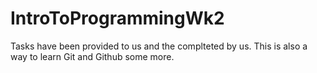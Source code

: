 # IntroToProgrammingWk2
Tasks have been provided to us and the complteted by us. This is also a way to learn Git and Github some more.
